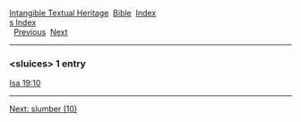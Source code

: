 [Intangible Textual Heritage](../../index)  [Bible](../index) 
[Index](index)   
[s Index](_s_)  
  [Previous](c10582)  [Next](c10584) 

------------------------------------------------------------------------

### &lt;sluices&gt; 1 entry

[Isa 19:10](../kjv/isa019.htm#010)  

------------------------------------------------------------------------

[Next: slumber (10)](c10584)

